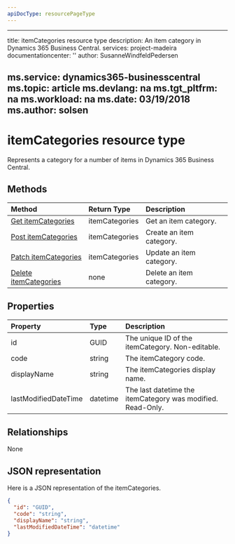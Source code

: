 ```yaml
---
apiDocType: resourcePageType
---
```

---
title: itemCategories resource type 
description: An item category in Dynamics 365 Business Central.
services: project-madeira
documentationcenter: ''
author: SusanneWindfeldPedersen

ms.service: dynamics365-businesscentral
ms.topic: article
ms.devlang: na
ms.tgt_pltfrm: na
ms.workload: na
ms.date: 03/19/2018
ms.author: solsen
---

# itemCategories resource type
Represents a category for a number of items in Dynamics 365 Business Central.

## Methods

| Method                                                          | Return Type  |Description             |
|:----------------------------------------------------------------|:-------------|:-----------------------|
|[Get itemCategories](../api/dynamics_itemcategories_get.md)      |itemCategories|Get an item category.   |
|[Post itemCategories](../api/dynamics_create_itemcategories.md)  |itemCategories|Create an item category.|
|[Patch itemCategories](../api/dynamics_itemcategories_update.md) |itemCategories|Update an item category.|
|[Delete itemCategories](../api/dynamics_itemcategories_delete.md)|none          |Delete an item category.|

## Properties
| Property	         | Type	  |Description                                     |
|:-------------------|:-------|:-----------------------------------------------|
|id                  |GUID    |The unique ID of the itemCategory. Non-editable.|
|code                |string  |The itemCategory code.                          |
|displayName         |string  |The itemCategories display name.                |
|lastModifiedDateTime|datetime|The last datetime the itemCategory was modified. Read-Only.|  


## Relationships
None

## JSON representation

Here is a JSON representation of the itemCategories.

```json
{
  "id": "GUID",
  "code": "string",
  "displayName": "string",
  "lastModifiedDateTime": "datetime"
}
```

